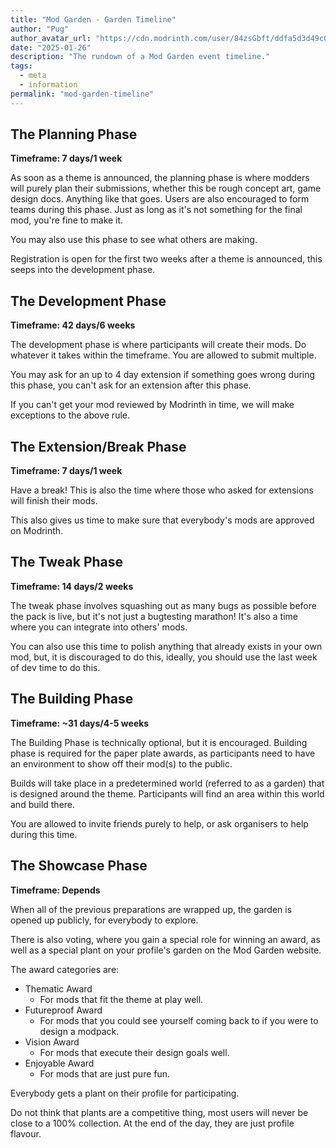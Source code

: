 ```yaml
---
title: "Mod Garden - Garden Timeline"
author: "Pug"
author_avatar_url: "https://cdn.modrinth.com/user/84zsGbft/ddfa5d3d49c0c2c4972542bd9a305c1d78f70ac1.png"
date: "2025-01-26"
description: "The rundown of a Mod Garden event timeline."
tags:
  - meta
  - information
permalink: "mod-garden-timeline"
---
```


## The Planning Phase

**Timeframe: 7 days/1 week**

As soon as a theme is announced, the planning phase is where modders will purely plan their submissions, whether this be rough concept art, game design docs. Anything like that goes. Users are also encouraged to form teams during this phase.
Just as long as it's not something for the final mod, you're fine to make it.

You may also use this phase to see what others are making.

Registration is open for the first two weeks after a theme is announced, this seeps into the development phase.

## The Development Phase

**Timeframe: 42 days/6 weeks**

The development phase is where participants will create their mods. Do whatever it takes within the timeframe.
You are allowed to submit multiple.

You may ask for an up to 4 day extension if something goes wrong during this phase, you can't ask for an extension after this phase.

If you can't get your mod reviewed by Modrinth in time, we will make exceptions to the above rule.

## The Extension/Break Phase

**Timeframe: 7 days/1 week**

Have a break! This is also the time where those who asked for extensions will finish their mods.

This also gives us time to make sure that everybody's mods are approved on Modrinth.

## The Tweak Phase

**Timeframe: 14 days/2 weeks**

The tweak phase involves squashing out as many bugs as possible before the pack is live, but it's not just a bugtesting marathon! It's also a time where you can integrate into others' mods.

You can also use this time to polish anything that already exists in your own mod, but, it is discouraged to do this, ideally, you should use the last week of dev time to do this.

## The Building Phase

**Timeframe: ~31 days/4-5 weeks**

The Building Phase is technically optional, but it is encouraged.
Building phase is required for the paper plate awards, as participants need to have an environment to show off their mod(s) to the public.

Builds will take place in a predetermined world (referred to as a garden) that is designed around the theme. Participants will find an area within this world and build there.

You are allowed to invite friends purely to help, or ask organisers to help during this time.

## The Showcase Phase

**Timeframe: Depends**

When all of the previous preparations are wrapped up, the garden is opened up publicly, for everybody to explore.

There is also voting, where you gain a special role for winning an award, as well as a special plant on your profile's garden on the Mod Garden website.

The award categories are:

- Thematic Award
  - For mods that fit the theme at play well.
- Futureproof Award
  - For mods that you could see yourself coming back to if you were to design a modpack.
- Vision Award
  - For mods that execute their design goals well.
- Enjoyable Award
  - For mods that are just pure fun.

Everybody gets a plant on their profile for participating.

Do not think that plants are a competitive thing, most users will never be close to a 100% collection. At the end of the day, they are just profile flavour.
